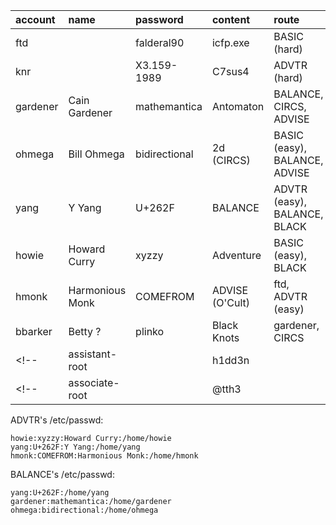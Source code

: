 | account | name | password | content | route |
|:--|:--|:--|:--|:--|
| ftd | | falderal90 | icfp.exe | BASIC (hard) |
| knr | | X3.159-1989 | C7sus4 | ADVTR (hard) |
| gardener | Cain Gardener | mathemantica | Antomaton | BALANCE, CIRCS, ADVISE |
| ohmega | Bill Ohmega | bidirectional | 2d (CIRCS) | BASIC (easy), BALANCE, ADVISE |
| yang | Y Yang | U+262F | BALANCE | ADVTR (easy), BALANCE, BLACK |
| howie | Howard Curry | xyzzy | Adventure | BASIC (easy), BLACK |
| hmonk | Harmonious Monk | COMEFROM | ADVISE (O'Cult) | ftd, ADVTR (easy) |
| bbarker | Betty ? | plinko | Black Knots | gardener, CIRCS |
<!-- | assistant-root | | h1dd3n | | | -->
<!-- | associate-root | | @tth3 | | | -->

ADVTR's /etc/passwd:

```
howie:xyzzy:Howard Curry:/home/howie
yang:U+262F:Y Yang:/home/yang
hmonk:COMEFROM:Harmonious Monk:/home/hmonk
```

BALANCE's /etc/passwd:

```
yang:U+262F:/home/yang
gardener:mathemantica:/home/gardener
ohmega:bidirectional:/home/ohmega
```
